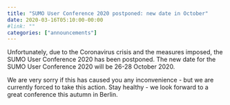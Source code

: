 ```yaml
---
title: "SUMO User Conference 2020 postponed: new date in October"
date: 2020-03-16T05:10:00-00:00
#link: ""
categories: ["announcements"]
---
```

Unfortunately, due to the Coronavirus crisis and the measures imposed, the SUMO User Conference 2020 has been postponed. The new date for the SUMO User Conference 2020 will be 26-28 October 2020. 

<!--more-->

We are very sorry if this has caused you any inconvenience - but we are currently forced to take this action. Stay healthy - we look forward to a great conference this autumn in Berlin.